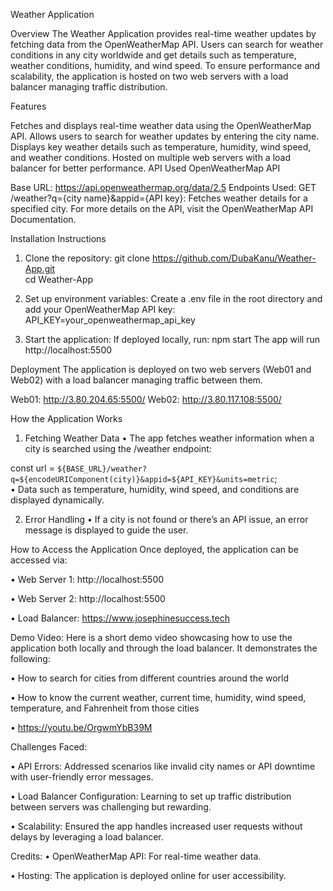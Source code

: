 Weather Application

Overview
The Weather Application provides real-time weather updates by fetching data from the OpenWeatherMap API. Users can search for weather conditions in any city worldwide and get details such as temperature, weather conditions, humidity, and wind speed. To ensure performance and scalability, the application is hosted on two web servers with a load balancer managing traffic distribution.


Features

Fetches and displays real-time weather data using the OpenWeatherMap API.
Allows users to search for weather updates by entering the city name.
Displays key weather details such as temperature, humidity, wind speed, and weather conditions.
Hosted on multiple web servers with a load balancer for better performance.
API Used
OpenWeatherMap API


Base URL: https://api.openweathermap.org/data/2.5
Endpoints Used:
GET /weather?q={city name}&appid={API key}: Fetches weather details for a specified city.
For more details on the API, visit the OpenWeatherMap API Documentation.


Installation Instructions
1. Clone the repository: 
 git clone https://github.com/DubaKanu/Weather-App.git  
cd Weather-App  


2. Set up environment variables:
Create a .env file in the root directory and add your OpenWeatherMap API key:
API_KEY=your_openweathermap_api_key  


3. Start the application:
If deployed locally, run:
npm start
The app will run http://localhost:5500

 
Deployment
The application is deployed on two web servers (Web01 and Web02) with a load balancer managing traffic between them.

Web01: http://3.80.204.65:5500/
Web02: http://3.80.117.108:5500/

How the Application Works

1. Fetching Weather Data
•	The app fetches weather information when a city is searched using the /weather endpoint:

const url = `${BASE_URL}/weather?q=${encodeURIComponent(city)}&appid=${API_KEY}&units=metric`;  
•	Data such as temperature, humidity, wind speed, and conditions are displayed dynamically.


2. Error Handling
•	If a city is not found or there’s an API issue, an error message is displayed to guide the user.

How to Access the Application
Once deployed, the application can be accessed via:

•	Web Server 1: http://localhost:5500

•	Web Server 2: http://localhost:5500

•	Load Balancer: https://www.josephinesuccess.tech

Demo Video:
Here is a short demo video showcasing how to use the application both locally and through the load balancer. It demonstrates the following:


•	How to search for cities from different countries around the world

•	How to know the current weather, current time, humidity, wind speed, temperature, and Fahrenheit from those cities

•	https://youtu.be/OrgwmYbB39M



Challenges Faced:

•	API Errors: Addressed scenarios like invalid city names or API downtime with user-friendly error messages.

•	Load Balancer Configuration: Learning to set up traffic distribution between servers was challenging but rewarding.

•	Scalability: Ensured the app handles increased user requests without delays by leveraging a load balancer.


Credits:
•	OpenWeatherMap API: For real-time weather data.

•	Hosting: The application is deployed online for user accessibility.




